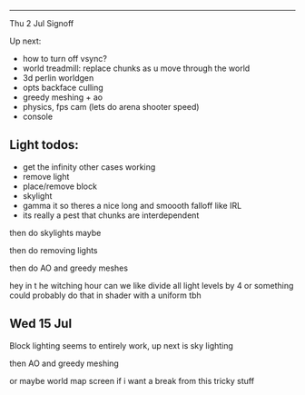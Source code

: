 
-----------------
Thu 2 Jul Signoff


Up next:
 * how to turn off vsync?
 * world treadmill: replace chunks as u move through the world
 * 3d perlin worldgen
 * opts backface culling
 * greedy meshing + ao
 * physics, fps cam (lets do arena shooter speed)
 * console




Light todos:
------------
 - get the infinity other cases working
  - remove light
  - place/remove block
  - skylight
 - gamma it so theres a nice long and smoooth falloff like IRL
 - its really a pest that chunks are interdependent

 then do skylights maybe

 then do removing lights

 then do AO and greedy meshes



 hey in t he witching hour can we like divide all light levels by 4 or something
 could probably do that in shader with a uniform tbh

Wed 15 Jul
----------
Block lighting seems to entirely work, up next is sky lighting

then AO and greedy meshing

or maybe world map screen if i want a break from this tricky stuff